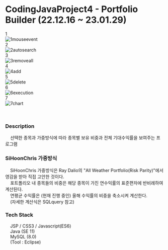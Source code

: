# CodingJavaProject4 - Portfolio Builder (22.12.16 ~ 23.01.29)  
1  
![1mouseevent](https://user-images.githubusercontent.com/109140000/217211736-b1931e93-0ce1-4289-aa9d-f34443fcbdc3.gif)  
2  
![2autosearch](https://user-images.githubusercontent.com/109140000/217211743-094c3217-114e-4d74-b356-93ff0133078e.gif)  
3  
![3removeall](https://user-images.githubusercontent.com/109140000/217211744-cc2505be-1df6-485a-afc1-0078b0aba696.gif)  
4  
![4add](https://user-images.githubusercontent.com/109140000/217211750-2283da69-8e9e-45de-a700-d15720555361.gif)  
5  
![5delete](https://user-images.githubusercontent.com/109140000/217211755-9200fd2d-1bbf-4839-86e1-ee588ef1fb4d.gif)  
6  
![6execution](https://user-images.githubusercontent.com/109140000/217211758-3e4c8342-001e-4373-bd84-80fb857fefc7.gif)  
7  
![7chart](https://user-images.githubusercontent.com/109140000/217211763-d8b02893-c106-498d-84df-30bc3528d6ee.gif)  

<br>

### Description  
&nbsp;&nbsp;&nbsp;&nbsp;선택한 종목과 가중방식에 따라 종목별 보유 비중과 전체 기대수익률을 보여주는 프로그램  

### SiHoonChris 가중방식  
&nbsp;&nbsp;&nbsp;&nbsp;SiHoonChris 가중방식은 Ray Dalio의 "All Weather Portfolio(Risk Parity)"에서 영감을 받아 직접 고안한 것이다.  
&nbsp;&nbsp;&nbsp;&nbsp;포트폴리오 내 종목들의 비중은 해당 종목이 가진 연수익률의 표준편차에 반비례하여 계산된다.  
&nbsp;&nbsp;&nbsp;&nbsp;연평균 수익률은 (현재 진행 중인) 올해 수익률의 비중을 축소시켜 계산한다.  
&nbsp;&nbsp;&nbsp;&nbsp;(자세한 계산식은 SQLquery 참고)    

### Tech Stack  
&nbsp;&nbsp;&nbsp;&nbsp;JSP / CSS3 / Javascript(ES6)  
&nbsp;&nbsp;&nbsp;&nbsp;Java (SE 11)  
&nbsp;&nbsp;&nbsp;&nbsp;MySQL (8.0)  
&nbsp;&nbsp;&nbsp;&nbsp;(Tool : Eclipse)  

